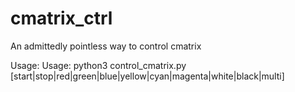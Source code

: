 # cmatrix_ctrl
An admittedly pointless way to control cmatrix

Usage:
Usage: python3 control_cmatrix.py [start|stop|red|green|blue|yellow|cyan|magenta|white|black|multi]
